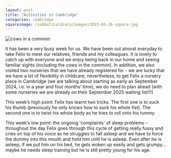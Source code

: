 ```yaml
---
layout: post
title: "Activities in Cambridge"
categories: cambridge
squareimage: /sabbaticaldiary/images/2023-05-26-square.jpg
---
```

<img src="/sabbaticaldiary/images/2023-05-26.jpg" alt="cows in a common" class="center">

It has been a very busy week for us. We have been out almost everyday to take Felix to meet our relatives, friends and my colleagues. It is lovely to catch up with everyone and we enjoy being back in our home and seeing familiar sights (including the cows in the common). In addition, we also visited two nurseries that we have already registered for - we are lucky that we have a lot of flexibility in childcare, nevertheless, to get Felix a nursery place in Cambridge (we are talking about starting as early as September 2024, i.e. in a year and four months’ time), we do need to plan ahead (with some nurseries we are already on their September 2025 waiting list!!!)

This week’s high point: Felix has learnt two tricks. The first one is to suck his thumb (previously he only knows how to suck his whole fist). The second one is to twist his whole body as he tries to roll onto his tummy.

This week’s low point: the ongoing 'complaints' of sleep problems - throughout the day Felix goes through this cycle of getting really fussy and cries on top of his voice as he struggles to fall asleep and we have to force the dummy into this mouth and hold him until he is asleep. Even after he is asleep, if we put him on his bed, he gets woken up easily and gets grumpy... maybe he needs sleep training but he is still pretty young for his age.
